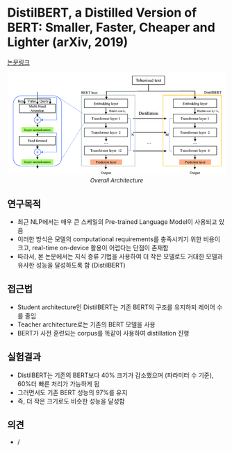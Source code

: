# DistilBERT, a Distilled Version of BERT: Smaller, Faster, Cheaper and Lighter (arXiv, 2019)

[논문링크](https://arxiv.org/abs/1910.01108)

<p align="center">
    <img width="600" alt='fig1' src="../img/sanh2019distilbert.png?raw=true"></br>
    <em><font size=2>Overall Architecture</font></em>
</p>

## 연구목적
- 최근 NLP에서는 매우 큰 스케일의 Pre-trained Language Model이 사용되고 있음
- 이러한 방식은 모델의 computational requirements를 충족시키기 위한 비용이 크고, real-time on-device 활용이 어렵다는 단점이 존재함
- 따라서, 본 논문에서는 지식 증류 기법을 사용하여 더 작은 모델로도 거대한 모델과 유사한 성능을 달성하도록 함 (DistilBERT)

## 접근법
- Student architecture인 DistilBERT는 기존 BERT의 구조를 유지하되 레이어 수를 줄임
- Teacher architecture로는 기존의 BERT 모델을 사용
- BERT가 사전 훈련되는 corpus를 똑같이 사용하여 distillation 진행

## 실험결과
- DistilBERT는 기존의 BERT보다 40% 크기가 감소했으며 (파라미터 수 기준), 60%더 빠른 처리가 가능하게 됨
- 그러면서도 기존 BERT 성능의 97%를 유지
- 즉, 더 작은 크기로도 비슷한 성능을 달성함

## 의견
- /